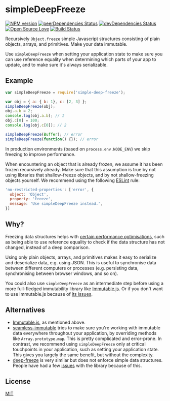 # simpleDeepFreeze
[![NPM version](https://badge.fury.io/js/simple-deep-freeze.svg)](http://badge.fury.io/js/simple-deep-freeze)
[![peerDependencies Status](https://david-dm.org/remix/simple-deep-freeze/peer-status.svg)](https://david-dm.org/remix/simple-deep-freeze?type=peer)
[![devDependencies Status](https://david-dm.org/remix/simple-deep-freeze/dev-status.svg)](https://david-dm.org/remix/simple-deep-freeze?type=dev)
[![Open Source Love](https://badges.frapsoft.com/os/mit/mit.svg?v=102)](https://github.com/ellerbrock/open-source-badge/)
[![Build Status](https://secure.travis-ci.org/remix/simple-deep-freeze.svg)](http://travis-ci.org/remix/simple-deep-freeze)

Recursively `Object.freeze` simple Javascript structures consisting of plain objects, arrays, and primitives. Make your data immutable.

Use `simpleDeepFreeze` when setting your application state to make sure you can use reference equality when determining which parts of your app to update, and to make sure it's always serializable.

## Example
```js
var simpleDeepFreeze = require('simple-deep-freeze');

var obj = { a: { b: 1}, c: [2, 3] };
simpleDeepFreeze(obj);
obj.a.b = 2;
console.log(obj.a.b); // 1
obj.c[0] = 100;
console.log(obj.c[0]); // 2

simpleDeepFreeze(Buffer); // error
simpleDeepFreeze(function() {}); // error
```

In production environments (based on `process.env.NODE_ENV`) we skip freezing to improve performance.

When encountering an object that is already frozen, we assume it has been frozen recursively already. Make sure that this assumption is true by not using libraries that shallow-freeze objects, and by not shallow-freezing objects yourself. We recommend using the following [ESLint](https://eslint.org/) rule:

```js
'no-restricted-properties': ['error', {
  object: 'Object',
  property: 'freeze',
  message: 'Use simpleDeepFreeze instead.',
}]
```

## Why?
Freezing data structures helps with [certain performance optimisations](http://reactkungfu.com/2015/08/pros-and-cons-of-using-immutability-with-react-js/), such as being able to use reference equality to check if the data structure has not changed, instead of a deep comparison.

Using only plain objects, arrays, and primitives makes it easy to serialize and deserialize data, e.g. using JSON. This is useful to synchronise data between different computers or processes (e.g. persisting data, synchronising between browser windows, and so on).

You could also use `simpleDeepFreeze` as an intermediate step before using a more full-fledged immutability library like [Immutable.js](https://facebook.github.io/immutable-js/). Or if you don't want to use Immutable.js because of [its issues](https://redux.js.org/docs/recipes/UsingImmutableJS.html#what-are-the-issues-with-using-immutablejs).

## Alternatives
- [Immutable.js](https://facebook.github.io/immutable-js/), as mentioned above.
- [seamless-immutable](https://github.com/rtfeldman/seamless-immutable) tries to make sure you're working with immutable data everywhere throughout your application, by overriding methods like `Array.prototype.map`. This is pretty complicated and error-prone. In contrast, we recommend using `simpleDeepFreeze` only at critical touchpoints in your application, such as setting your application state. This gives you largely the same benefit, but without the complexity.
- [deep-freeze](https://github.com/substack/deep-freeze) is very similar but does not enforce simple data structures. People have had a few [issues](https://github.com/substack/deep-freeze/issues?q=) with the library because of this.

## License
[MIT](LICENSE)
